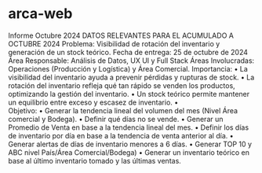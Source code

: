 # arca-web







Informe  Octubre 2024
DATOS RELEVANTES PARA EL ACUMULADO A OCTUBRE 2024
Problema: Visibilidad de rotación del inventario y generación de un stock teórico.
Fecha de entrega: 25 de octubre de 2024
Área Responsable: Análisis de Datos, UX UI y Full Stack 
Áreas Involucradas: Operaciones (Producción y Logística) y Área Comercial.
Importancia: 
•	La visibilidad del inventario ayuda a prevenir pérdidas y rupturas de stock.
•	La rotación del inventario refleja qué tan rápido se venden los productos, optimizando la gestión del inventario.
•	Un stock teórico permite mantener un equilibrio entre exceso y escasez de inventario.
•	
Objetivo: 
•	Generar la tendencia lineal del volumen del mes (Nivel Área comercial y Bodega).
•	Definir qué días no se vende.
•	Generar un Promedio de Venta en base a la tendencia lineal del mes.
•	Definir los días de inventario por día en base a la tendencia de venta anterior al día.
•	Generar alertas de días de inventario menores a 6 días.
•	Generar TOP 10 y ABC nivel País/Área Comercial/Bodega)
•	Generar un inventario teórico en base al último inventario tomado y las últimas ventas.


